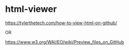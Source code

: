 # html-viewer
https://tylerthetech.com/how-to-view-html-on-github/

OR 

https://www.w3.org/WAI/EO/wiki/Preview_files_on_GitHub
